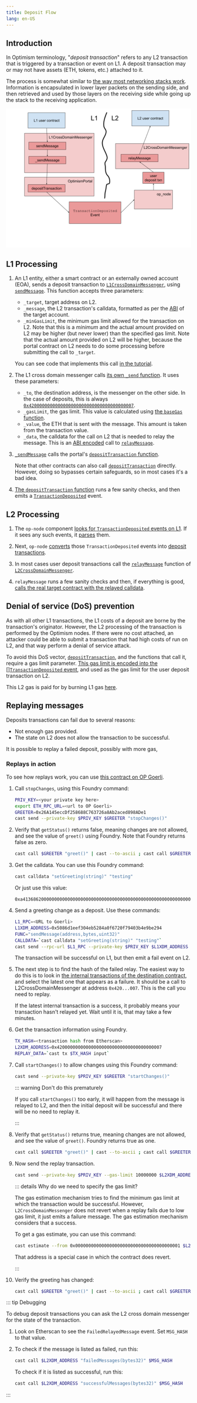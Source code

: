 ```yaml
---
title: Deposit Flow
lang: en-US
---
```


## Introduction

In Optimism terminology, "*deposit transaction*" refers to any L2 transaction that is triggered by a transaction or event on L1.
A deposit transaction may or may not have assets (ETH, tokens, etc.) attached to it.

The process is somewhat similar to [the way most networking stacks work](https://en.wikipedia.org/wiki/Encapsulation_(networking)).
Information is encapsulated in lower layer packets on the sending side, and then retrieved and used by those layers on the receiving side while going up the stack to the receiving application.

![Overall process](../../assets/docs/protocol/deposit-flow/overall-process.svg)


## L1 Processing

1. An L1 entity, either a smart contract or an externally owned account (EOA), sends a deposit transaction to [`L1CrossDomainMessenger`](https://github.com/ethereum-optimism/optimism/blob/62c7f3b05a70027b30054d4c8974f44000606fb7/packages/contracts-bedrock/contracts/L1/L1CrossDomainMessenger.sol), using [`sendMessage`](https://github.com/ethereum-optimism/optimism/blob/62c7f3b05a70027b30054d4c8974f44000606fb7/packages/contracts-bedrock/contracts/universal/CrossDomainMessenger.sol#L249-L289). 
  This function accepts three parameters:

   - `_target`, target address on L2.
   - `_message`, the L2 transaction's calldata, formatted as per the [ABI](https://docs.soliditylang.org/en/v0.8.19/abi-spec.html) of the target account.
   - `_minGasLimit`, the minimum gas limit allowed for the transaction on L2. Note that this is a *minimum* and the actual amount provided on L2 may be higher (but never lower) than the specified gas limit.
     Note that the actual amount provided on L2 will be higher, because the portal contract on L2 needs to do some processing before submitting the call to `_target`.

   You can see code that implements this call [in the tutorial](https://github.com/ethereum-optimism/optimism-tutorial/blob/main/cross-dom-comm/hardhat/contracts/FromL1_ControlL2Greeter.sol#L16).

1. The L1 cross domain messenger calls [its own `_send` function](https://github.com/ethereum-optimism/optimism/blob/62c7f3b05a70027b30054d4c8974f44000606fb7/packages/contracts-bedrock/contracts/L1/L1CrossDomainMessenger.sol#L42-L52).
   It uses these parameters:

   - `_to`, the destination address, is the messenger on the other side. 
     In the case of deposits, this is always [`0x4200000000000000000000000000000000000007`](https://goerli-optimism.etherscan.io/address/0x4200000000000000000000000000000000000007).
   - `_gasLimit`, the gas limit. 
     This value is calculated using [the `baseGas` function](https://github.com/ethereum-optimism/optimism/blob/62c7f3b05a70027b30054d4c8974f44000606fb7/packages/contracts-bedrock/contracts/universal/CrossDomainMessenger.sol#L442-L471).
   - `_value`, the ETH that is sent with the message.
     This amount is taken from the transaction value.
   - `_data`, the calldata for the call on L2 that is needed to relay the message.
     This is an [ABI encoded](https://docs.soliditylang.org/en/v0.8.19/abi-spec.html) call to [`relayMessage`](https://github.com/ethereum-optimism/optimism/blob/62c7f3b05a70027b30054d4c8974f44000606fb7/packages/contracts-bedrock/contracts/universal/CrossDomainMessenger.sol#L291-L413).

1. [`_sendMessage`](https://github.com/ethereum-optimism/optimism/blob/62c7f3b05a70027b30054d4c8974f44000606fb7/packages/contracts-bedrock/contracts/L1/L1CrossDomainMessenger.sol#L42-L52) calls the portal's [`depositTransaction` function](https://github.com/ethereum-optimism/optimism/blob/62c7f3b05a70027b30054d4c8974f44000606fb7/packages/contracts-bedrock/contracts/L1/OptimismPortal.sol#L422-L483).

   Note that other contracts can also call [`depositTransaction`](https://github.com/ethereum-optimism/optimism/blob/62c7f3b05a70027b30054d4c8974f44000606fb7/packages/contracts-bedrock/contracts/L1/OptimismPortal.sol#L422-L483) directly. 
   However, doing so bypasses certain safeguards, so in most cases it's a bad idea.

1. [The `depositTransaction` function](https://github.com/ethereum-optimism/optimism/blob/62c7f3b05a70027b30054d4c8974f44000606fb7/packages/contracts-bedrock/contracts/L1/OptimismPortal.sol#L422-L483) runs a few sanity checks, and then emits a [`TransactionDeposited`](https://github.com/ethereum-optimism/optimism/blob/62c7f3b05a70027b30054d4c8974f44000606fb7/packages/contracts-bedrock/contracts/L1/OptimismPortal.sol#L85-L99) event. 


## L2 Processing

1. The `op-node` component [looks for `TransactionDeposited` events on L1](https://github.com/ethereum-optimism/optimism/blob/62c7f3b05a70027b30054d4c8974f44000606fb7/op-node/rollup/derive/deposits.go#L13-L33).
   If it sees any such events, it [parses](https://github.com/ethereum-optimism/optimism/blob/62c7f3b05a70027b30054d4c8974f44000606fb7/op-node/rollup/derive/deposit_log.go) them.

1. Next, `op-node` [converts](https://github.com/ethereum-optimism/optimism/blob/62c7f3b05a70027b30054d4c8974f44000606fb7/op-node/rollup/derive/deposits.go#L35-L51) those `TransactionDeposited` events into [deposit transactions](https://github.com/ethereum-optimism/optimism/blob/62c7f3b05a70027b30054d4c8974f44000606fb7/specs/deposits.md#user-deposited-transactions).

1. In most cases user deposit transactions call the [`relayMessage`](https://github.com/ethereum-optimism/optimism/blob/62c7f3b05a70027b30054d4c8974f44000606fb7/packages/contracts-bedrock/contracts/universal/CrossDomainMessenger.sol#L291-L413) function of [`L2CrossDomainMessenger`](https://github.com/ethereum-optimism/optimism/blob/62c7f3b05a70027b30054d4c8974f44000606fb7/packages/contracts-bedrock/contracts/universal/CrossDomainMessenger.sol).

1. `relayMessage` runs a few sanity checks and then, if everything is good, [calls the real target contract with the relayed calldata](https://github.com/ethereum-optimism/optimism/blob/62c7f3b05a70027b30054d4c8974f44000606fb7/packages/contracts-bedrock/contracts/universal/CrossDomainMessenger.sol#L394).

## Denial of service (DoS) prevention

As with all other L1 transactions, the L1 costs of a deposit are borne by the transaction's originator.
However, the L2 processing of the transaction is performed by the Optimism nodes.
If there were no cost attached, an attacker could be able to submit a transaction that had high costs of run on L2, and that way perform a denial of service attack.

To avoid this DoS vector, [`depositTransaction`](https://github.com/ethereum-optimism/optimism/blob/62c7f3b05a70027b30054d4c8974f44000606fb7/packages/contracts-bedrock/contracts/L1/OptimismPortal.sol#L422-L483), and the functions that call it, require a gas limit parameter.
[This gas limit is encoded into the []`TransactionDeposited` event](https://github.com/ethereum-optimism/optimism/blob/62c7f3b05a70027b30054d4c8974f44000606fb7/packages/contracts-bedrock/contracts/L1/OptimismPortal.sol#L469-L477), and used as the gas limit for the user deposit transaction on L2.

This L2 gas is paid for by burning L1 gas [here](https://github.com/ethereum-optimism/optimism/blob/62c7f3b05a70027b30054d4c8974f44000606fb7/packages/contracts-bedrock/contracts/L1/ResourceMetering.sol#L162). 


## Replaying messages

Deposits transactions can fail due to several reasons:

- Not enough gas provided.
- The state on L2 does not allow the transaction to be successful.

It is possible to replay a failed deposit, possibly with more gas, 


### Replays in action

To see how replays work, you can use [this contract on OP Goerli](https://goerli-optimism.etherscan.io/address/0x26A145eccDf258688C763726a8Ab2aced898ADe1#code). 

1. Call `stopChanges`, using this Foundry command:

   ```sh
   PRIV_KEY=<your private key here>
   export ETH_RPC_URL=<url to OP Goerli>
   GREETER=0x26A145eccDf258688C763726a8Ab2aced898ADe1
   cast send --private-key $PRIV_KEY $GREETER "stopChanges()"
   ```

1. Verify that `getStatus()` returns false, meaning changes are not allowed, and see the value of `greet()` using Foundry.
   Note that Foundry returns false as zero.

   ```sh
   cast call $GREETER "greet()" | cast --to-ascii ; cast call $GREETER "getStatus()"
   ```

1. Get the calldata.
   You can use this Foundry command:

   ```sh
   cast calldata "setGreeting(string)" "testing"
   ```

   Or just use this value: 
   
   ```
   0xa41368620000000000000000000000000000000000000000000000000000000000000020000000000000000000000000000000000000000000000000000000000000000774657374696e6700000000000000000000000000000000000000000000000000
   ```

1. Send a greeting change as a deposit.
   Use these commands:

   ```sh
   L1_RPC=<URL to Goerli>
   L1XDM_ADDRESS=0x5086d1eef304eb5284a0f6720f79403b4e9be294
   FUNC="sendMessage(address,bytes,uint32)"
   CALLDATA=`cast calldata "setGreeting(string)" "testing"`
   cast send --rpc-url $L1_RPC --private-key $PRIV_KEY $L1XDM_ADDRESS $FUNC $GREETER $CALLDATA 10000000
   ```

   The transaction will be successful on L1, but then emit a fail event on L2.

1. The next step is to find the hash of the failed relay.
   The easiest way to do this is to look in [the internal transactions of the destination contract](https://goerli-optimism.etherscan.io/address/0x26A145eccDf258688C763726a8Ab2aced898ADe1#internaltx), and select the latest one that appears as a failure.
   It should be a call to L2CrossDomainMessenger at address `0x420...007`. This is the call you need to replay.

   If the latest internal transaction is a success, it probably means your transaction hasn't relayed yet. Wait until it is, that may take a few minutes.

1. Get the transaction information using Foundry.

   ```sh
   TX_HASH=<transaction hash from Etherscan>
   L2XDM_ADDRESS=0x4200000000000000000000000000000000000007
   REPLAY_DATA=`cast tx $TX_HASH input`
   ```

1. Call `startChanges()` to allow changes using this Foundry command:

   ```sh
   cast send --private-key $PRIV_KEY $GREETER "startChanges()"
   ```

   ::: warning Don't do this prematurely

   If you call `startChanges()` too early, it will happen from the message is relayed to L2, and then the initial deposit will be successful and there will be no need to replay it.

   :::

1. Verify that `getStatus()` returns true, meaning changes are not allowed, and see the value of `greet()`. 
   Foundry returns true as one.

   ```sh
   cast call $GREETER "greet()" | cast --to-ascii ; cast call $GREETER "getStatus()"
   ```

1. Now send the replay transaction.

   ```sh   
   cast send --private-key $PRIV_KEY --gas-limit 10000000 $L2XDM_ADDRESS $REPLAY_DATA 
   ```

   ::: details Why do we need to specify the gas limit?
   
   The gas estimation mechanism tries to find the minimum gas limit at which the transaction would be successful. 
   However, `L2CrossDomainMessenger` does not revert when a replay fails due to low gas limit, it just emits a failure message. 
   The gas estimation mechanism considers that a success.

   To get a gas estimate, you can use this command:

   ```sh
   cast estimate --from 0x0000000000000000000000000000000000000001 $L2XDM_ADDRESS $REPLAY_DATA
   ```

   That address is a special case in which the contract does revert.

   :::

1. Verify the greeting has changed:

   ```sh
   cast call $GREETER "greet()" | cast --to-ascii ; cast call $GREETER "getStatus()"
   ```

::: tip Debugging

   To debug deposit transactions you can ask the L2 cross domain messenger for the state of the transaction. 
    
   1. Look on Etherscan to see the `FailedRelayedMessage` event. 
      Set `MSG_HASH` to that value.

   1. To check if the message is listed as failed, run this:

      ```sh
      cast call $L2XDM_ADDRESS "failedMessages(bytes32)" $MSG_HASH
      ```

      To check if it is listed as successful, run this:

      ```sh
      cast call $L2XDM_ADDRESS "successfulMessages(bytes32)" $MSG_HASH
      ```
:::
